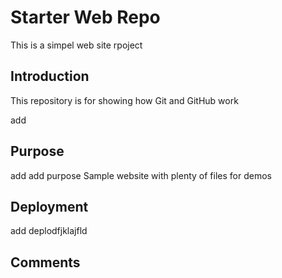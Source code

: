 # Starter Web Repo

This is a simpel web site rpoject 
## Introduction

This repository is for showing how Git and GitHub work

add

## Purpose

add 
add purpose
Sample website with plenty of files for demos

## Deployment
add deplodfjklajfld

## Comments


